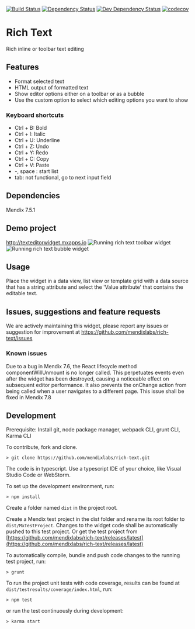 [![Build Status](https://travis-ci.org/mendixlabs/rich-text.svg?branch=master)](https://travis-ci.org/mendixlabs/rich-text)
[![Dependency Status](https://david-dm.org/mendixlabs/rich-text.svg)](https://david-dm.org/mendixlabs/rich-text)
[![Dev Dependency Status](https://david-dm.org/mendixlabs/rich-text.svg#info=devDependencies)](https://david-dm.org/mendixlabs/rich-text#info=devDependencies)
[![codecov](https://codecov.io/gh/mendixlabs/rich-text/branch/master/graph/badge.svg)](https://codecov.io/gh/mendixlabs/rich-text)

# Rich Text
Rich inline or toolbar text editing

## Features
* Format selected text
* HTML output of formatted text
* Show editor options either on a toolbar or as a bubble
* Use the custom option to select which editing options you want to show

### Keyboard shortcuts
* Ctrl + B: Bold
* Ctrl + I: Italic
* Ctrl + U: Underline
* Ctrl + Z: Undo
* Ctrl + Y: Redo
* Ctrl + C: Copy
* Ctrl + V: Paste
* -, space : start list
* tab: not functional, go to next input field

## Dependencies
Mendix 7.5.1

## Demo project
http://texteditorwidget.mxapps.io
![Running rich text toolbar widget](/assets/Demo-Toolbar.png)
![Running rich text bubble widget](/assets/Demo-Bubble.png)

## Usage
Place the widget in a data view, list view or template grid with a data source that has a string attribute and select the 'Value attribute' that contains the editable text.

## Issues, suggestions and feature requests
We are actively maintaining this widget, please report any issues or suggestion for improvement at https://github.com/mendixlabs/rich-text/issues

### Known issues
Due to a bug in Mendix 7.6, the React lifecycle method componentWillUnmount is no longer called. 
This perpetuates events even after the widget has been destroyed, causing a noticeable effect on subsequent editor performance.
It also prevents the onChange action from being called when a user navigates to a different page.
This issue shall be fixed in Mendix 7.8

## Development
Prerequisite: Install git, node package manager, webpack CLI, grunt CLI, Karma CLI

To contribute, fork and clone.

    > git clone https://github.com/mendixlabs/rich-text.git

The code is in typescript. Use a typescript IDE of your choice, like Visual Studio Code or WebStorm.

To set up the development environment, run:

    > npm install

Create a folder named `dist` in the project root.

Create a Mendix test project in the dist folder and rename its root folder to `dist/MxTestProject`. Changes to the widget code shall be automatically pushed to this test project.
Or get the test project from [https://github.com/mendixlabs/rich-text/releases/latest](https://github.com/mendixlabs/rich-text/releases/latest)

To automatically compile, bundle and push code changes to the running test project, run:

    > grunt

To run the project unit tests with code coverage, results can be found at `dist/testresults/coverage/index.html`, run:

    > npm test

or run the test continuously during development:

    > karma start
